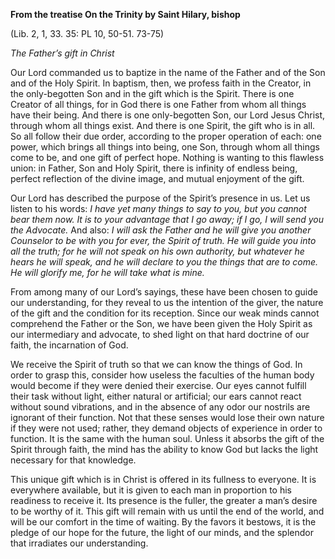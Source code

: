 

**From the treatise On the Trinity by Saint Hilary, bishop**

(Lib. 2, 1, 33. 35: PL 10, 50-51. 73-75)

_The Father’s gift in Christ_

Our Lord commanded us to baptize in the name of the Father and of the Son and of the Holy Spirit. In baptism, then, we profess faith in the Creator, in the only-begotten Son and in the gift which is the Spirit. There is one Creator of all things, for in God there is one Father from whom all things have their being. And there is one only-begotten Son, our Lord Jesus Christ, through whom all things exist. And there is one Spirit, the gift who is in all. So all follow their due order, according to the proper operation of each: one power, which brings all things into being, one Son, through whom all things come to be, and one gift of perfect hope. Nothing is wanting to this flawless union: in Father, Son and Holy Spirit, there is infinity of endless being, perfect reflection of the divine image, and mutual enjoyment of the gift.

Our Lord has described the purpose of the Spirit’s presence in us. Let us listen to his words: _I have yet many things to say to you, but you cannot bear them now. It is to your advantage that I go away; if I go, I will send you the Advocate._ And also: _I will ask the Father and he will give you another Counselor to be with you for ever, the Spirit of truth. He will guide you into all the truth; for he will not speak on his own authority, but whatever he hears he will speak, and he will declare to you the things that are to come. He will glorify me, for he will take what is mine._

From among many of our Lord’s sayings, these have been chosen to guide our understanding, for they reveal to us the intention of the giver, the nature of the gift and the condition for its reception. Since our weak minds cannot comprehend the Father or the Son, we have been given the Holy Spirit as our intermediary and advocate, to shed light on that hard doctrine of our faith, the incarnation of God.

We receive the Spirit of truth so that we can know the things of God. In order to grasp this, consider how useless the faculties of the human body would become if they were denied their exercise. Our eyes cannot fulfill their task without light, either natural or artificial; our ears cannot react without sound vibrations, and in the absence of any odor our nostrils are ignorant of their function. Not that these senses would lose their own nature if they were not used; rather, they demand objects of experience in order to function. It is the same with the human soul. Unless it absorbs the gift of the Spirit through faith, the mind has the ability to know God but lacks the light necessary for that knowledge.

This unique gift which is in Christ is offered in its fullness to everyone. It is everywhere available, but it is given to each man in proportion to his readiness to receive it. Its presence is the fuller, the greater a man’s desire to be worthy of it. This gift will remain with us until the end of the world, and will be our comfort in the time of waiting. By the favors it bestows, it is the pledge of our hope for the future, the light of our minds, and the splendor that irradiates our understanding.

